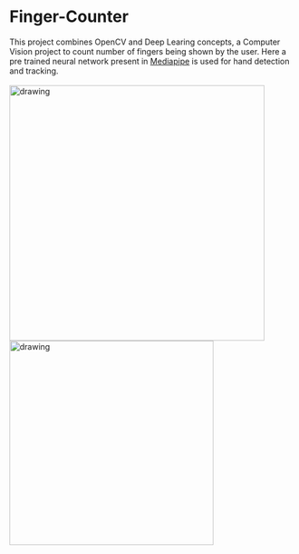 # Finger-Counter
This project combines OpenCV and Deep Learing concepts, a Computer Vision project to count number of fingers being shown by the user.
Here a pre trained neural network present in [Mediapipe](https://google.github.io/mediapipe/) is used for hand detection and tracking. </br></br>
<img src="https://github.com/scoooobydoo/Finger-Counter/blob/main/image/img1.PNG" alt="drawing" width="450"/> <img src="https://github.com/scoooobydoo/Finger-Counter/blob/main/image/img2.PNG" alt="drawing" width="360"/> 
